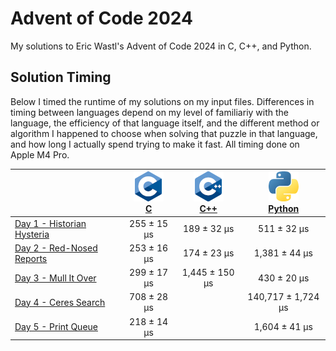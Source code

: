 # Advent of Code 2024

My solutions to Eric Wastl's Advent of Code 2024 in C, C++, and Python.

## Solution Timing

Below I timed the runtime of my solutions on my input files. Differences in timing between languages depend on my level of familiariy with the language, the efficiency of that language itself, and the different method or algorithm I happened to choose when solving that puzzle in that language, and how long I actually spend trying to make it fast. All timing done on Apple M4 Pro.

|                                                                   | [![C](aoc24c/c.png)](/aoc24c/)<br>[C](/aoc24c/) | [![C](aoc24cpp/cpp.png)](/aoc24cpp/)<br>[C++](/aoc24cpp/) | [![Python](aoc24py/py.png)](/aoc24py/)<br>[Python](/aoc24py/) |
|:------------------------------------------------------------------|:-----------------------------------------------:|:---------------------------------------------------------:|:-------------------------------------------------------------:|
| [Day 1 - Historian Hysteria](https://adventofcode.com/2024/day/1) |     255 ±  15 μs                                |     189 ±  32 μs                                          |     511 ±    32 μs                                            |
| [Day 2 - Red-Nosed Reports](https://adventofcode.com/2024/day/2)  |     253 ±  16 μs                                |     174 ±  23 μs                                          |   1,381 ±    44 μs                                            |
| [Day 3 - Mull It Over](https://adventofcode.com/2024/day/3)       |     299 ±  17 μs                                |   1,445 ± 150 μs                                          |     430 ±    20 μs                                            |
| [Day 4 - Ceres Search](https://adventofcode.com/2024/day/4)       |     708 ±  28 μs                                |                                                           | 140,717 ± 1,724 μs                                            |
| [Day 5 - Print Queue](https://adventofcode.com/2024/day/5)        |     218 ±  14 μs                                |                                                           |   1,604 ±    41 μs                                            |

